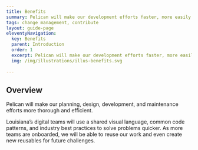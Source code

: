 ```yaml
---
title: Benefits
summary: Pelican will make our development efforts faster, more easily updated.
tags: change management, contribute
layout: guide-page
eleventyNavigation:
  key: Benefits
  parent: Introduction
  order: 1
  excerpt: Pelican will make our development efforts faster, more easily updated.
  img: /img/illustrations/illus-benefits.svg
  
---
```


## Overview

Pelican will make our planning, design, development, and maintenance efforts more thorough and efficient.

Louisiana’s digital teams will use a shared visual language, common code patterns, and industry best practices to solve problems quicker. As more teams are onboarded, we will be able to reuse our work and even create new reusables for future challenges.
